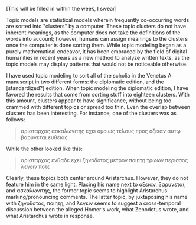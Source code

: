 [This will be filled in within the week, I swear]

Topic models are statistical models wherein frequently co-occurring words are sorted into "clusters" by a computer. These topic clusters do not have inherent meanings, as the computer does not take the definitions of the words into account; however, humans can assign meanings to the clusters once the computer is done sorting them. While topic modeling began as a purely mathematical endeavor, it has been embraced by the field of digital humanities in recent years as a new method to analyze written texts, as the topic models may display patterns that would not be noticeable otherwise.

I have used topic modeling to sort all of the scholia in the Venetus A manuscript in two different forms: the diplomatic edition, and the [standardized?] edition. 
When topic modeling the diplomatic edition, I have favored the results that come from sorting stuff into eighteen clusters. With this amount, clusters appear to have significance, without being too crammed with different topics or spread too thin. Even the overlap between clusters has been interesting. For instance, one of the clusters was as follows:

 >αρισταρχος ασκαλωνιτης εχει ομοιως τελους προς οξειαν αυτῳ βαρυνεται ευθειας
 
 While the other looked like this:
 
 >αρισταρχος ενθαδε εχει ζηνοδοτος μετρον ποιητῃ τρωων περισσος λεγειν ποτε
 
Clearly, these topics both center around Aristarchus. However, they do not feature him in the same light. Placing his name next to οξειαν, βαρυνεται, and ασκαλωνιτης, the former topic seems to highlight Aristarchus' marking/pronouncing comments. The latter topic, by juxtaposing his name with ζηνοδοτος, ποιητῃ, and λεγειν seems to suggest a cross-temporal discussion between the alleged Homer's work, what Zenodotus wrote, and what Aristarchus wrote in response.


